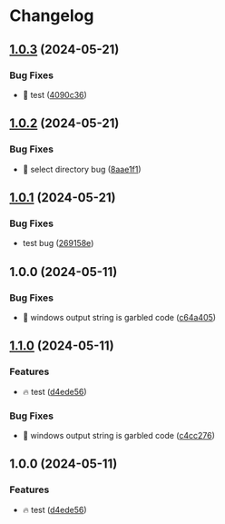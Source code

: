 # Changelog

## [1.0.3](https://github.com/Developer27149/dir-hunter/compare/v1.0.2...v1.0.3) (2024-05-21)


### Bug Fixes

* 🐛 test ([4090c36](https://github.com/Developer27149/dir-hunter/commit/4090c36c4d0612f93e831a7814cd40d796c4dff8))

## [1.0.2](https://github.com/Developer27149/dir-hunter/compare/v1.0.1...v1.0.2) (2024-05-21)


### Bug Fixes

* 🐛 select directory bug ([8aae1f1](https://github.com/Developer27149/dir-hunter/commit/8aae1f1b1afb502557979af2bdbc250e96528f3d))

## [1.0.1](https://github.com/Developer27149/dir-hunter/compare/v1.0.0...v1.0.1) (2024-05-21)


### Bug Fixes

* test bug ([269158e](https://github.com/Developer27149/dir-hunter/commit/269158e21165d16b6932400a85131ccebe31ee9e))

## 1.0.0 (2024-05-11)


### Bug Fixes

* :bug: windows output string is garbled code ([c64a405](https://github.com/Developer27149/dir-hunter/commit/c64a4058d0f34fba12d3cdb8b9feea7a423a49a7))

## [1.1.0](https://github.com/Developer27149/dir-hunter/compare/v1.0.0...v1.1.0) (2024-05-11)


### Features

* :fire: test ([d4ede56](https://github.com/Developer27149/dir-hunter/commit/d4ede568aaf61b417a2b72692c6618f78bbb676d))


### Bug Fixes

* :bug: windows output string is garbled code ([c4cc276](https://github.com/Developer27149/dir-hunter/commit/c4cc27657d0eed0e265e10c0c425f5433dd7bf53))

## 1.0.0 (2024-05-11)


### Features

* :fire: test ([d4ede56](https://github.com/Developer27149/dir-hunter/commit/d4ede568aaf61b417a2b72692c6618f78bbb676d))
